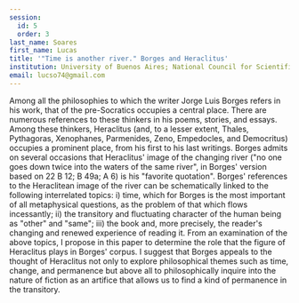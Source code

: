 ```yaml
---
session:
  id: 5
  order: 3
last_name: Soares
first_name: Lucas
title: '"Time is another river." Borges and Heraclitus'
institution: University of Buenos Aires; National Council for Scientific and Technological Research
email: lucso74@gmail.com
---
```

Among all the philosophies to which the writer Jorge Luis Borges refers in his work, that of the pre-Socratics occupies a central place. There are numerous references to these thinkers in his poems, stories, and essays. Among these thinkers, Heraclitus (and, to a lesser extent, Thales, Pythagoras, Xenophanes, Parmenides, Zeno, Empedocles, and Democritus) occupies a prominent place, from his first to his last writings. Borges admits on several occasions that Heraclitus' image of the changing river ("no one goes down twice into the waters of the same river", in Borges' version based on 22 B 12; B 49a; A 6) is his "favorite quotation". Borges' references to the Heraclitean image of the river can be schematically linked to the following interrelated topics: i) time, which for Borges is the most important of all metaphysical questions, as the problem of that which flows incessantly; ii) the transitory and fluctuating character of the human being as "other" and "same"; iii) the book and, more precisely, the reader's changing and renewed experience of reading it. From an examination of the above topics, I propose in this paper to determine the role that the figure of Heraclitus plays in Borges' corpus. I suggest that Borges appeals to the thought of Heraclitus not only to explore philosophical themes such as time, change, and permanence but above all to philosophically inquire into the nature of fiction as an artifice that allows us to find a kind of permanence in the transitory.

